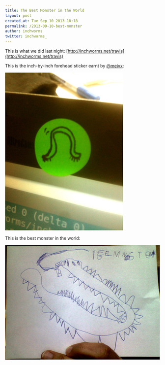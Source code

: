 ```yaml
---
title: The Best Monster in the World
layout: post
created_at: Tue Sep 10 2013 18:18
permalink: /2013-09-10-best-monster
author: inchworms
twitter: inchworms_
---
```


This is what we did last night: [http://inchworms.net/travis](http://inchworms.net/travis)

This is the inch-by-inch forehead sticker earnt by [@meivx](http://twitter.com/meivx):

![inch-by-inch](/images/inch-by-inch.jpg)

This is the best monster in the world:

![monster](/images/monster.jpg)
